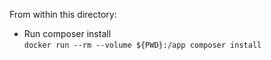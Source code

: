 From within this directory:

- Run composer install \
`docker run --rm --volume ${PWD}:/app composer install`
